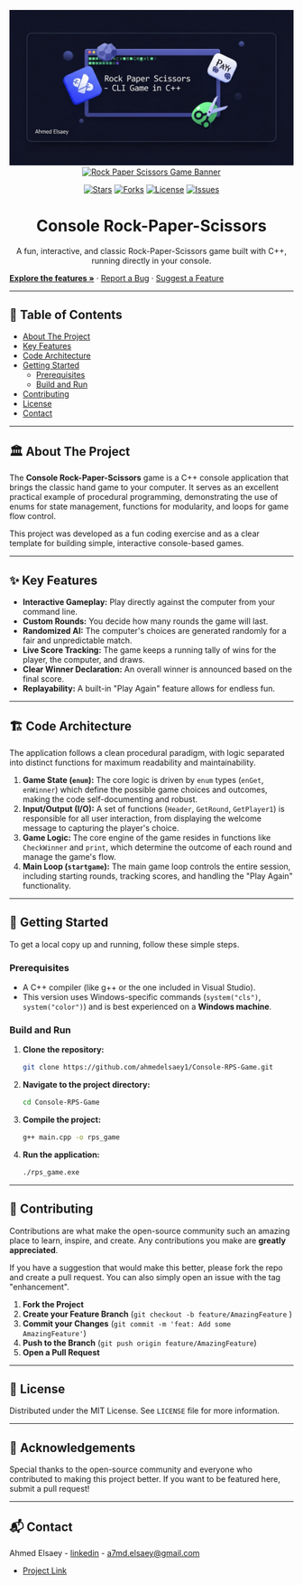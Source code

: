 <!-- Banner -->
<p align="center">
  <a href="https://github.com/ahmedelsaey1/Console-RPS-Game">
    <img src="assets/banner.png" alt="CLI Banking System Banner" width="800">
    <img src="https://user-images.githubusercontent.com/73097560/115834477-dbab4500-a447-11eb-908a-139a6edaec5c.gif" alt="Rock Paper Scissors Game Banner" width="400">
  </a>
</p>

<!-- Badges -->
<p align="center">
  <a href="https://github.com/ahmedelsaey1/Console-RPS-Game/stargazers"><img src="https://img.shields.io/github/stars/ahmedelsaey1/Console-RPS-Game?style=for-the-badge&logo=github&color=fec144" alt="Stars"></a>
  <a href="https://github.com/ahmedelsaey1/Console-RPS-Game/network/members"><img src="https://img.shields.io/github/forks/ahmedelsaey1/Console-RPS-Game?style=for-the-badge&logo=github&color=81b29a" alt="Forks"></a>
  <a href="https://github.com/ahmedelsaey1/Console-RPS-Game/blob/main/LICENSE"><img src="https://img.shields.io/github/license/ahmedelsaey1/Console-RPS-Game?style=for-the-badge&color=6a994e" alt="License"></a>
  <a href="https://github.com/ahmedelsaey1/Console-RPS-Game/issues"><img src="https://img.shields.io/github/issues/ahmedelsaey1/Console-RPS-Game?style=for-the-badge&logo=github&color=f28482" alt="Issues"></a>
</p>

<h1 align="center">Console Rock-Paper-Scissors</h1>

<p align="center">
  A fun, interactive, and classic Rock-Paper-Scissors game built with C++, running directly in your console.
    

  <a href="#-key-features"><strong>Explore the features »</strong></a>
  ·
  <a href="https://github.com/ahmedelsaey1/Console-RPS-Game/issues/new/choose">Report a Bug</a>
  ·
  <a href="https://github.com/ahmedelsaey1/Console-RPS-Game/issues/new/choose">Suggest a Feature</a>
</p>

---

## 📖 Table of Contents

- [About The Project](#-about-the-project )
- [Key Features](#-key-features)
- [Code Architecture](#-code-architecture)
- [Getting Started](#-getting-started)
  - [Prerequisites](#prerequisites)
  - [Build and Run](#build-and-run)
- [Contributing](#-contributing)
- [License](#-license)
- [Contact](#-contact)

---

## 🏛️ About The Project

The **Console Rock-Paper-Scissors** game is a C++ console application that brings the classic hand game to your computer. It serves as an excellent practical example of procedural programming, demonstrating the use of enums for state management, functions for modularity, and loops for game flow control.

This project was developed as a fun coding exercise and as a clear template for building simple, interactive console-based games.

---

## ✨ Key Features

-   **Interactive Gameplay:** Play directly against the computer from your command line.
-   **Custom Rounds:** You decide how many rounds the game will last.
-   **Randomized AI:** The computer's choices are generated randomly for a fair and unpredictable match.
-   **Live Score Tracking:** The game keeps a running tally of wins for the player, the computer, and draws.
-   **Clear Winner Declaration:** An overall winner is announced based on the final score.
-   **Replayability:** A built-in "Play Again" feature allows for endless fun.

---

## 🏗️ Code Architecture

The application follows a clean procedural paradigm, with logic separated into distinct functions for maximum readability and maintainability.

1.  **Game State (`enum`):** The core logic is driven by `enum` types (`enGet`, `enWinner`) which define the possible game choices and outcomes, making the code self-documenting and robust.
2.  **Input/Output (I/O):** A set of functions (`Header`, `GetRound`, `GetPlayer1`) is responsible for all user interaction, from displaying the welcome message to capturing the player's choice.
3.  **Game Logic:** The core engine of the game resides in functions like `CheckWinner` and `print`, which determine the outcome of each round and manage the game's flow.
4.  **Main Loop (`startgame`):** The main game loop controls the entire session, including starting rounds, tracking scores, and handling the "Play Again" functionality.

---

## 🚀 Getting Started

To get a local copy up and running, follow these simple steps.

### Prerequisites

-   A C++ compiler (like g++ or the one included in Visual Studio).
-   This version uses Windows-specific commands (`system("cls")`, `system("color")`) and is best experienced on a **Windows machine**.

### Build and Run

1.  **Clone the repository:**
    ```sh
    git clone https://github.com/ahmedelsaey1/Console-RPS-Game.git
    ```

2.  **Navigate to the project directory:**
    ```sh
    cd Console-RPS-Game
    ```

3.  **Compile the project:**
    ```sh
    g++ main.cpp -o rps_game
    ```

4.  **Run the application:**
    ```sh
    ./rps_game.exe
    ```

---

## 🤝 Contributing

Contributions are what make the open-source community such an amazing place to learn, inspire, and create. Any contributions you make are **greatly appreciated**.

If you have a suggestion that would make this better, please fork the repo and create a pull request. You can also simply open an issue with the tag "enhancement".

1.  **Fork the Project**
2.  **Create your Feature Branch** (`git checkout -b feature/AmazingFeature` )
3.  **Commit your Changes** (`git commit -m 'feat: Add some AmazingFeature'`)
4.  **Push to the Branch** (`git push origin feature/AmazingFeature`)
5.  **Open a Pull Request**

---

## 📜 License

Distributed under the MIT License. See `LICENSE` file for more information.

---

## 🙏 Acknowledgements

Special thanks to the open-source community and everyone who contributed to making this project better. If you want to be featured here, submit a pull request!

---

## 📬 Contact

Ahmed Elsaey - [linkedin](https://www.linkedin.com/in/ahmed-elsaey1) - a7md.elsaey@gmail.com

- [Project Link](https://github.com/ahmedelsaey1/CLI-Banking-System )